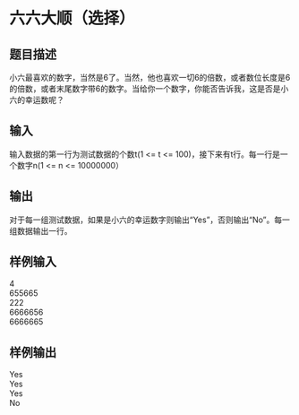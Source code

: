  # 六六大顺（选择）  
  
 ## 题目描述  
 小六最喜欢的数字，当然是6了。当然，他也喜欢一切6的倍数，或者数位长度是6的倍数，或者末尾数字带6的数字。当给你一个数字，你能否告诉我，这是否是小六的幸运数呢？  
   
 ## 输入  
 输入数据的第一行为测试数据的个数t(1 <= t <= 100)，接下来有t行。每一行是一个数字n(1 <= n <= 10000000）  
   
 ## 输出  
 对于每一组测试数据，如果是小六的幸运数字则输出“Yes”，否则输出“No”。每一组数据输出一行。  
   
 ## 样例输入  
 4  
 655665  
 222  
 6666656  
 6666665  
 ## 样例输出  
 Yes  
 Yes  
 Yes  
 No  
   
  
